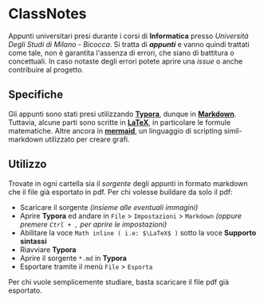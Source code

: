 # ClassNotes
Appunti universitari presi durante i corsi di **Informatica** presso *Università Degli Studi di Milano - Bicocca*.
Si tratta di ***appunti*** e vanno quindi trattati come tale, non è garantita l'assenza di errori, che siano di battitura o concettuali.
In caso notaste degli errori potete aprire una *issue* o anche contribuire al progetto.




## Specifiche
Gli appunti sono stati presi utilizzando **[Typora](https://typora.io/)**, dunque in **[Markdown](https://daringfireball.net/projects/markdown/)**.
Tuttavia, alcune parti sono scritte in **[LaTeX](https://www.latex-project.org/)**, in particolare le formule matematiche.
Altre ancora in **[mermaid](https://mermaid-js.github.io/mermaid/#/)**, un linguaggio di scripting simil-markdown utilizzato per creare grafi.




## Utilizzo
Trovate in ogni cartella sia il *sorgente* degli appunti in formato markdown che il file già esportato in pdf.
Per chi volesse buildare da solo il pdf:
- Scaricare il sorgente *(insieme alle eventuali immagini)*
- Aprire **Typora** ed andare in `File` > `Impostazioni` > `Markdown` *(oppure premere `Ctrl + ,` per aprire le impostazioni)*
- Abilitare la voce `Math inline ( i.e: $\LaTeX$ )` sotto la voce **Supporto sintassi**
- Riavviare **Typora**
- Aprire il sorgente `*.md` in **Typora**
- Esportare tramite il menù `File` > `Esporta`

Per chi vuole semplicemente studiare, basta scaricare il file pdf già esportato.
